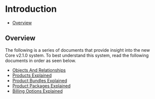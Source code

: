 # Introduction

 - [Overview](#markdown-header-overview)
 

## Overview
The following is a series of documents that provide insight into the new
Core v2.1.0 system. To best understand this system, read the following 
documents in order as seen below.

 - [Objects And Relationships](introduction/ObjectsAndRelationships.md)
 - [Products Explained](introduction/ProductsExplained.md)
 - [Product Bundles Explained](introduction/ProductBundlesExplained.md)
 - [Product Packages Explained](introduction/ProductPackagesExplained.md)
 - [Billing Options Explained](introduction/BillingOptionsExplained.md)

